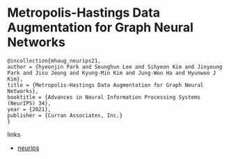 # Metropolis-Hastings Data Augmentation for Graph Neural Networks

```
@incollection{mhaug_neurips21,
author = {hyeonjin Park and Seunghun Lee and Sihyeon Kim and Jinyoung Park and Jisu Jeong and Kyung-Min Kim and Jung-Woo Ha and Hyunwoo J Kim},
title = {Metropolis-Hastings Data Augmentation for Graph Neural Networks},
booktitle = {Advances in Neural Information Processing Systems (NeurIPS) 34},
year = {2021},
publisher = {Curran Associates, Inc.}
}
```

links
- [neurips](https://neurips.cc/Conferences/2021/ScheduleMultitrack?event=27150)
